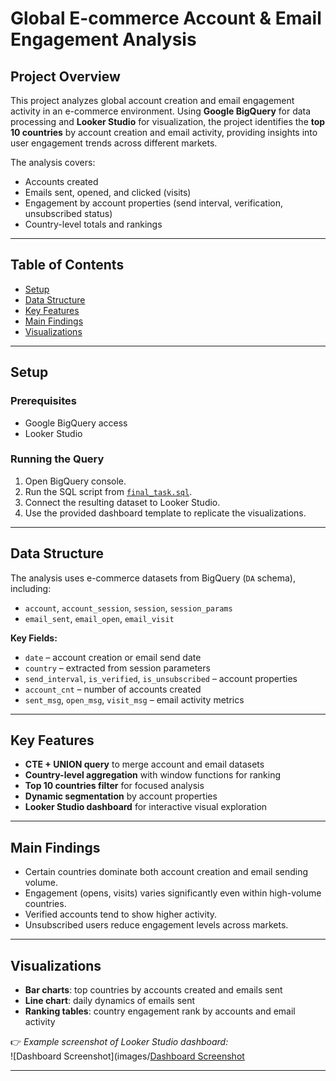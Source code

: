 # Global E-commerce Account & Email Engagement Analysis  

## Project Overview  
This project analyzes global account creation and email engagement activity in an e-commerce environment. Using **Google BigQuery** for data processing and **Looker Studio** for visualization, the project identifies the **top 10 countries** by account creation and email activity, providing insights into user engagement trends across different markets.  

The analysis covers:  
- Accounts created  
- Emails sent, opened, and clicked (visits)  
- Engagement by account properties (send interval, verification, unsubscribed status)  
- Country-level totals and rankings  

---

## Table of Contents  
- [Setup](#setup)  
- [Data Structure](#data-structure)  
- [Key Features](#key-features)  
- [Main Findings](#main-findings)  
- [Visualizations](#visualizations)  
 

---

## Setup  

### Prerequisites  
- Google BigQuery access  
- Looker Studio  

### Running the Query  
1. Open BigQuery console.  
2. Run the SQL script from [`final_task.sql`](final_task.sql).  
3. Connect the resulting dataset to Looker Studio.  
4. Use the provided dashboard template to replicate the visualizations.  

---

## Data Structure  
The analysis uses e-commerce datasets from BigQuery (`DA` schema), including:  
- `account`, `account_session`, `session`, `session_params`  
- `email_sent`, `email_open`, `email_visit`  

**Key Fields:**  
- `date` – account creation or email send date  
- `country` – extracted from session parameters  
- `send_interval`, `is_verified`, `is_unsubscribed` – account properties  
- `account_cnt` – number of accounts created  
- `sent_msg`, `open_msg`, `visit_msg` – email activity metrics  

---

## Key Features  
- **CTE + UNION query** to merge account and email datasets  
- **Country-level aggregation** with window functions for ranking  
- **Top 10 countries filter** for focused analysis  
- **Dynamic segmentation** by account properties  
- **Looker Studio dashboard** for interactive visual exploration  

---

## Main Findings  
- Certain countries dominate both account creation and email sending volume.  
- Engagement (opens, visits) varies significantly even within high-volume countries.  
- Verified accounts tend to show higher activity.  
- Unsubscribed users reduce engagement levels across markets.  

---

## Visualizations  
- **Bar charts**: top countries by accounts created and emails sent  
- **Line chart**: daily dynamics of emails sent  
- **Ranking tables**: country engagement rank by accounts and email activity  

👉 *Example screenshot of Looker Studio dashboard:*  
![Dashboard Screenshot](images/[Dashboard Screenshot](Screenshot%202025-09-18%20at%206.23.49%20PM.png)

---


